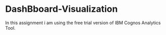 # DashBboard-Visualization

In this assignment i am using the free trial version of IBM Cognos Analytics Tool.

